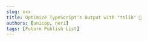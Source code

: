 ```yaml
---
slug: xxx
title: Optimize TypeScript's Output with "tslib" 🧿
authors: [unicop, neri]
tags: [Future Publish List]
---
```

